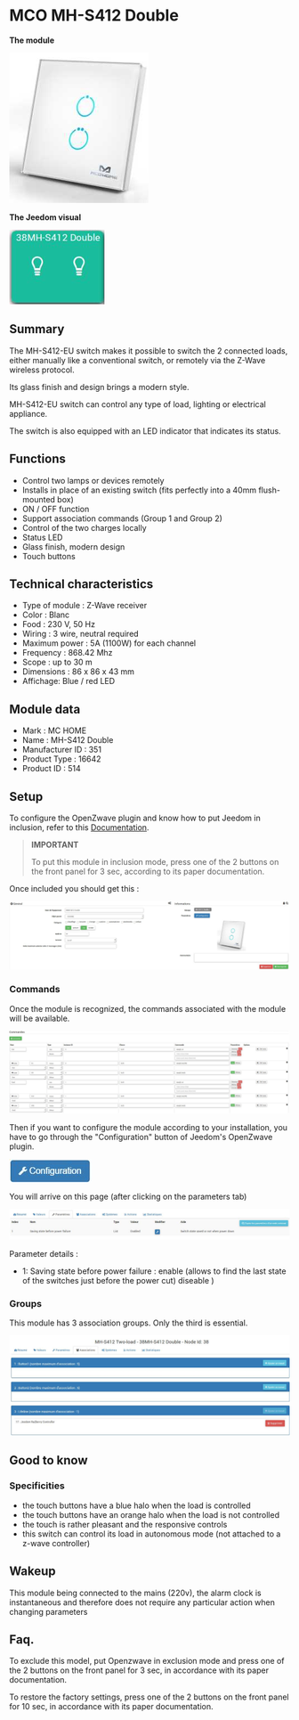 # MCO MH-S412 Double

**The module**

![module](images/mco.mhs412/module.jpg)

**The Jeedom visual**

![vuedefaut1](images/mco.mhs412/vuedefaut1.jpg)

## Summary

The MH-S412-EU switch makes it possible to switch the 2 connected loads, either manually like a conventional switch, or remotely via the Z-Wave wireless protocol.

Its glass finish and design brings a modern style.

MH-S412-EU switch can control any type of load, lighting or electrical appliance.

The switch is also equipped with an LED indicator that indicates its status.

## Functions

-   Control two lamps or devices remotely
-   Installs in place of an existing switch (fits perfectly into a 40mm flush-mounted box)
-   ON / OFF function
-   Support association commands (Group 1 and Group 2)
-   Control of the two charges locally
-   Status LED
-   Glass finish, modern design
-   Touch buttons

## Technical characteristics

-   Type of module : Z-Wave receiver
-   Color : Blanc
-   Food : 230 V, 50 Hz
-   Wiring : 3 wire, neutral required
-   Maximum power : 5A (1100W) for each channel
-   Frequency : 868.42 Mhz
-   Scope : up to 30 m
-   Dimensions : 86 x 86 x 43 mm
-   Affichage: Blue / red LED

## Module data

-   Mark : MC HOME
-   Name : MH-S412 Double
-   Manufacturer ID : 351
-   Product Type : 16642
-   Product ID : 514

## Setup

To configure the OpenZwave plugin and know how to put Jeedom in inclusion, refer to this [Documentation](https://doc.jeedom.com/en_US/plugins/automation%20protocol/openzwave/).

> **IMPORTANT**
>
> To put this module in inclusion mode, press one of the 2 buttons on the front panel for 3 sec, according to its paper documentation.

Once included you should get this :

![Plugin Zwave](images/mco.mhs412/information.jpg)

### Commands

Once the module is recognized, the commands associated with the module will be available.

![Commands](images/mco.mhs412/commandes.jpg)

Then if you want to configure the module according to your installation, you have to go through the "Configuration" button of Jeedom's OpenZwave plugin.

![Setup plugin Zwave](images/plugin/bouton_configuration.jpg)

You will arrive on this page (after clicking on the parameters tab)

![Config1](images/mco.mhs412/config1.jpg)

Parameter details :

-   1: Saving state before power failure : enable (allows to find the last state of the switches just before the power cut) diseable )

### Groups

This module has 3 association groups. Only the third is essential.

![Groupe](images/mco.mhs412/groupe.jpg)

## Good to know

### Specificities

- the touch buttons have a blue halo when the load is controlled
- the touch buttons have an orange halo when the load is not controlled
- the touch is rather pleasant and the responsive controls
- this switch can control its load in autonomous mode (not attached to a z-wave controller)

## Wakeup

This module being connected to the mains (220v), the alarm clock is instantaneous and therefore does not require any particular action when changing parameters

## Faq.

To exclude this model, put Openzwave in exclusion mode and press one of the 2 buttons on the front panel for 3 sec, in accordance with its paper documentation.

To restore the factory settings, press one of the 2 buttons on the front panel for 10 sec, in accordance with its paper documentation.
